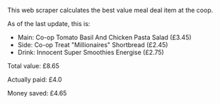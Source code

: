 This web scraper calculates the best value meal deal item at the coop.

As of the last update, this is:

   * Main: Co-op Tomato Basil And Chicken Pasta Salad (£3.45)
   * Side: Co-op Treat "Millionaires" Shortbread (£2.45)
   * Drink: Innocent Super Smoothies Energise (£2.75)

Total value: £8.65

Actually paid: £4.0

Money saved: £4.65

